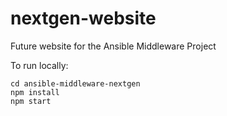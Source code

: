 # nextgen-website
Future website for the Ansible Middleware Project

To run locally:
```
cd ansible-middleware-nextgen
npm install
npm start
```
